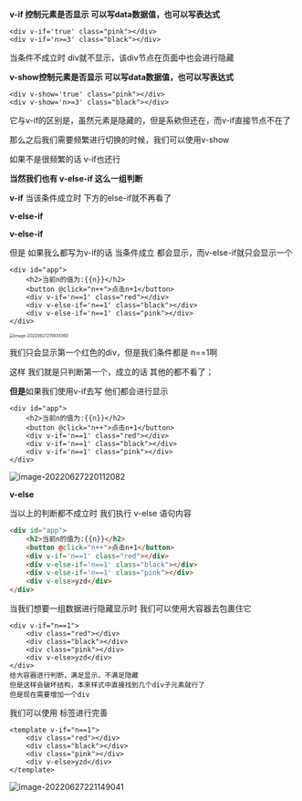 **v-if 控制元素是否显示 可以写data数据值，也可以写表达式**

```
<div v-if='true' class="pink"></div>
<div v-if='n>=3' class="black"></div>
```

当条件不成立时 div就不显示，该div节点在页面中也会进行隐藏



**v-show控制元素是否显示 可以写data数据值，也可以写表达式**

```
<div v-show='true' class="pink"></div>
<div v-show='n>=3' class="black"></div>
```

它与v-if的区别是，虽然元素是隐藏的，但是系欸但还在，而v-if直接节点不在了



那么之后我们需要频繁进行切换的时候，我们可以使用v-show

如果不是很频繁的话 v-if也还行



**当然我们也有 v-else-if 这么一组判断**

**v-if**									当该条件成立时 下方的else-if就不再看了

**v-else-if**

**v-else-if**



但是 如果我么都写为v-if的话 当条件成立 都会显示，而v-else-if就只会显示一个

```
<div id="app">
    <h2>当前n的值为:{{n}}</h2>
    <button @click="n++">点击n+1</button>
    <div v-if='n==1' class="red"></div>
    <div v-else-if='n==1' class="black"></div>
    <div v-else-if='n==1' class="pink"></div>
</div>
```

<img src="C:\Users\Administrator\AppData\Roaming\Typora\typora-user-images\image-20220627215933360.png" alt="image-20220627215933360" style="zoom:50%;" />

我们只会显示第一个红色的div，但是我们条件都是 n==1啊

这样 我们就是只判断第一个，成立的话 其他的都不看了；



**但是**如果我们使用v-if去写 他们都会进行显示

```
<div id="app">
    <h2>当前n的值为:{{n}}</h2>
    <button @click="n++">点击n+1</button>
    <div v-if='n==1' class="red"></div>
    <div v-if='n==1' class="black"></div>
    <div v-if='n==1' class="pink"></div>
</div>
```

![image-20220627220112082](C:\Users\Administrator\AppData\Roaming\Typora\typora-user-images\image-20220627220112082.png)

**v-else**

当以上的判断都不成立时 我们执行 v-else 语句内容

```html
<div id="app">
    <h2>当前n的值为:{{n}}</h2>
    <button @click="n++">点击n+1</button>
    <div v-if='n==1' class="red"></div>
    <div v-else-if='n==1' class="black"></div>
    <div v-else-if='n==1' class="pink"></div>
    <div v-else>yzd</div>
</div>
```



当我们想要一组数据进行隐藏显示时 我们可以使用大容器去包裹住它

```
<div v-if="n==1">
    <div class="red"></div>
    <div class="black"></div>
    <div class="pink"></div>
    <div v-else>yzd</div>
</div>
给大容器进行判断，满足显示，不满足隐藏
但是这样会破坏结构，本来样式中直接找到几个div子元素就行了
但是现在需要增加一个div
```

我们可以使用 <template></template>标签进行完善

```
<template v-if="n==1">
    <div class="red"></div>
    <div class="black"></div>
    <div class="pink"></div>
    <div v-else>yzd</div>
</template>
```

![image-20220627221149041](C:\Users\Administrator\AppData\Roaming\Typora\typora-user-images\image-20220627221149041.png)

<template>标签是不会显示在页面中的，这样就ok了

但是 该标签只能与 v-if 进行配合 不能配合 v-show